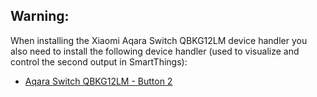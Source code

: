 ## Warning:
When installing the Xiaomi Aqara Switch QBKG12LM device handler you also need to install the following device handler (used to visualize and control the second output in SmartThings): 
* [Aqara Switch QBKG12LM - Button 2](https://github.com/dschich/Smartthings/blob/master/devicetypes/dschich/Aqara-Switch-QBKG12LM.src/Aqara-Switch-QBKG12LM-Button2.groovy)
